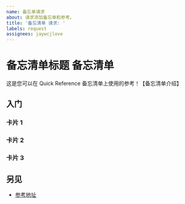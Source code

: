 ```yaml
---
name: 备忘单请求
about: 请求添加备忘单和参考。
title: '备忘清单 请求: '
labels: request
assignees: jaywcjlove
---
```

备忘清单标题 备忘清单
===

这是您可以在 Quick Reference 备忘清单上使用的参考！【备忘清单介绍】

入门
---

### 卡片 1

### 卡片 2

### 卡片 3

另见
----

- [参考地址](https://xxx.com)